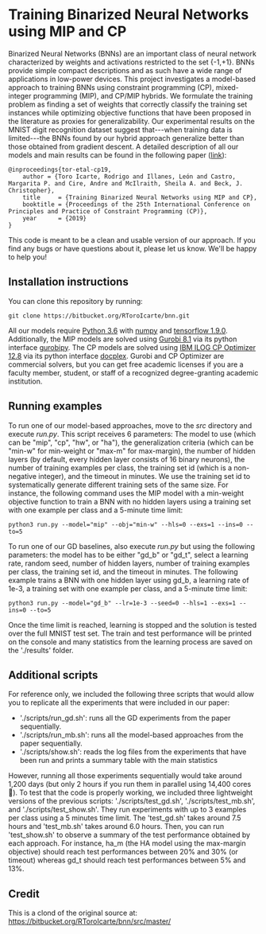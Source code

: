 # Training Binarized Neural Networks using MIP and CP

Binarized Neural Networks (BNNs) are an important class of neural network characterized by weights and activations restricted to the set {-1,+1}. BNNs provide simple compact descriptions and as such have a wide range of applications in low-power devices. This project investigates a model-based approach to training BNNs using constraint programming (CP), mixed-integer programming (MIP), and CP/MIP hybrids. We formulate the training problem as finding a set of weights that correctly classify the training set instances while optimizing objective functions that have been proposed in the literature as proxies for generalizability. Our experimental results on the MNIST digit recognition dataset suggest that---when training data is limited---the BNNs found by our hybrid approach generalize better than those obtained from gradient descent. A detailed description of all our models and main results can be found in the following paper ([link](http://www.cs.toronto.edu/~rntoro/docs/cp19_bnns.pdf)):

    @inproceedings{tor-etal-cp19,
        author = {Toro Icarte, Rodrigo and Illanes, León and Castro, Margarita P. and Cire, Andre and McIlraith, Sheila A. and Beck, J. Christopher},
        title     = {Training Binarized Neural Networks using MIP and CP},
        booktitle = {Proceedings of the 25th International Conference on Principles and Practice of Constraint Programming (CP)},
        year      = {2019}
    }

This code is meant to be a clean and usable version of our approach. If you find any bugs or have questions about it, please let us know. We'll be happy to help you!

## Installation instructions

You can clone this repository by running:

    git clone https://bitbucket.org/RToroIcarte/bnn.git

All our models require [Python 3.6](https://www.python.org/) with [numpy](http://www.numpy.org/) and [tensorflow 1.9.0](https://www.tensorflow.org/). Additionally, the MIP models are solved using [Gurobi 8.1](https://www.gurobi.com/) via its python interface [gurobipy](https://pypi.org/project/gurobipy/). The CP models are solved using [IBM ILOG CP Optimizer 12.8](https://www.ibm.com/analytics/cplex-cp-optimizer) via its python interface [docplex](https://pypi.org/project/docplex/). Gurobi and CP Optimizer are commercial solvers, but you can get free academic licenses if you are a faculty member, student, or staff of a recognized degree-granting academic institution.

## Running examples

To run one of our model-based approaches, move to the *src* directory and execute *run.py*. This script receives 6 parameters: The model to use (which can be "mip", "cp", "hw", or "ha"), the generalization criteria (which can be "min-w" for min-weight or "max-m" for max-margin), the number of hidden layers (by default, every hidden layer consists of 16 binary neurons), the number of training examples per class, the training set id (which is a non-negative integer), and the timeout in minutes. We use the training set id to systematically generate different training sets of the same size. For instance, the following command uses the MIP model with a min-weight objective function to train a BNN with no hidden layers using a training set with one example per class and a 5-minute time limit:

```
python3 run.py --model="mip" --obj="min-w" --hls=0 --exs=1 --ins=0 --to=5
```

To run one of our GD baselines, also execute *run.py* but using the following parameters: the model has to be either "gd_b" or "gd_t", select a learning rate, random seed, number of hidden layers, number of training examples per class, the training set id, and the timeout in minutes. The following example trains a BNN with one hidden layer using gd_b, a learning rate of 1e-3, a training set with one example per class, and a 5-minute time limit:

```
python3 run.py --model="gd_b" --lr=1e-3 --seed=0 --hls=1 --exs=1 --ins=0 --to=5
```

Once the time limit is reached, learning is stopped and the solution is tested over the full MNIST test set. The train and test performance will be printed on the console and many statistics from the learning process are saved on the './results' folder.

## Additional scripts

For reference only, we included the following three scripts that would allow you to replicate all the experiments that were included in our paper:

  - './scripts/run_gd.sh': runs all the GD experiments from the paper sequentially.
  - './scripts/run_mb.sh': runs all the model-based approaches from the paper sequentially.
  - './scripts/show.sh': reads the log files from the experiments that have been run and prints a summary table with the main statistics

However, running all those experiments sequentially would take around 1,200 days (but only 2 hours if you run them in parallel using 14,400 cores :thinking:). To test that the code is properly working, we included three lightweight versions of the previous scripts: './scripts/test_gd.sh', './scripts/test_mb.sh', and './scripts/test_show.sh'. They run experiments with up to 3 examples per class using a 5 minutes time limit. The 'test_gd.sh' takes around 7.5 hours and 'test_mb.sh' takes around 6.0 hours. Then, you can run 'test_show.sh' to observe a summary of the test performance obtained by each approach. For instance, ha_m (the HA model using the max-margin objective) should reach test performances between 20% and 30% (or timeout) whereas gd_t should reach test performances between 5% and 13%.

## Credit
This is a clond of the original source at: https://bitbucket.org/RToroIcarte/bnn/src/master/
